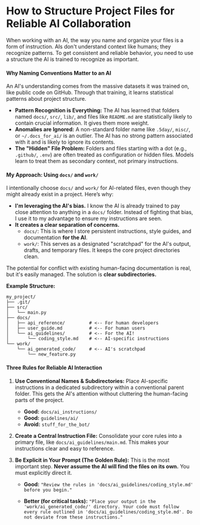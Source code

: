 # How to Structure Project Files for Reliable AI Collaboration

When working with an AI, the way you name and organize your files is a form of instruction. AIs don't understand context like humans; they recognize patterns. To get consistent and reliable behavior, you need to use a structure the AI is trained to recognize as important.

#### **Why Naming Conventions Matter to an AI**

An AI's understanding comes from the massive datasets it was trained on, like public code on GitHub. Through that training, it learns statistical patterns about project structure.

  * **Pattern Recognition is Everything:** The AI has learned that folders named `docs/`, `src/`, `lib/`, and files like `README.md` are statistically likely to contain crucial information. It gives them more weight.
  * **Anomalies are Ignored:** A non-standard folder name like `.5day/`, `misc/`, or `~/.docs_for_ai/` is an outlier. The AI has no strong pattern associated with it and is likely to ignore its contents.
  * **The "Hidden" File Problem:** Folders and files starting with a dot (e.g., `.github/`, `.env`) are often treated as configuration or hidden files. Models learn to treat them as secondary context, not primary instructions.

#### **My Approach: Using `docs/` and `work/`**

I intentionally choose `docs/` and `work/` for AI-related files, even though they might already exist in a project. Here’s why:

  * **I'm leveraging the AI's bias.** I know the AI is already trained to pay close attention to anything in a `docs/` folder. Instead of fighting that bias, I use it to my advantage to ensure my instructions are seen.
  * **It creates a clear separation of concerns.**
      * `docs/`: This is where I store persistent instructions, style guides, and documentation **for the AI**.
      * `work/`: This serves as a designated "scratchpad" for the AI's output, drafts, and temporary files. It keeps the core project directories clean.

The potential for conflict with existing human-facing documentation is real, but it's easily managed. The solution is **clear subdirectories.**

**Example Structure:**

```
my_project/
├── .git/
├── src/
│   └── main.py
├── docs/
│   ├── api_reference/         # <-- For human developers
│   ├── user_guide.md          # <-- For human users
│   └── ai_guidelines/         # <-- For the AI!
│       └── coding_style.md    # <-- AI-specific instructions
└── work/
    └── ai_generated_code/     # <-- AI's scratchpad
        └── new_feature.py
```

#### **Three Rules for Reliable AI Interaction**

1.  **Use Conventional Names & Subdirectories:** Place AI-specific instructions in a dedicated subdirectory within a conventional parent folder. This gets the AI's attention without cluttering the human-facing parts of the project.

      * **Good:** `docs/ai_instructions/`
      * **Good:** `guidelines/ai/`
      * **Avoid:** `stuff_for_the_bot/`

2.  **Create a Central Instruction File:** Consolidate your core rules into a primary file, like `docs/ai_guidelines/main.md`. This makes your instructions clear and easy to reference.

3.  **Be Explicit in Your Prompt (The Golden Rule):** This is the most important step. **Never assume the AI will find the files on its own.** You must explicitly direct it.

      * **Good:**
        `"Review the rules in 'docs/ai_guidelines/coding_style.md' before you begin."`

      * **Better (for critical tasks):**
        `"Place your output in the 'work/ai_generated_code/' directory. Your code must follow every rule outlined in 'docs/ai_guidelines/coding_style.md'. Do not deviate from these instructions."`
